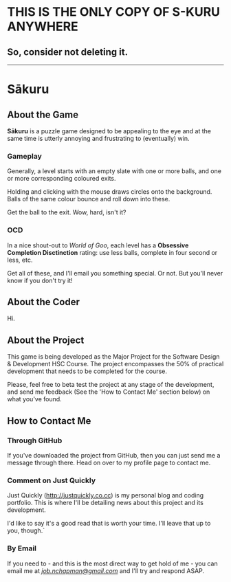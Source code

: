 # THIS IS THE ONLY COPY OF S-KURU ANYWHERE

## So, consider not deleting it.

---

﻿Sākuru
======

About the Game
--------------

**Sākuru** is a puzzle game designed to be appealing to the eye and at the same time is utterly annoying and frustrating to (eventually) win.

### Gameplay ###

Generally, a level starts with an empty slate with one or more balls, and one or more corresponding coloured exits.

Holding and clicking with the mouse draws circles onto the background. Balls of the same colour bounce and roll down into these.

Get the ball to the exit. Wow, hard, isn't it?

### OCD ###

In a nice shout-out to *World of Goo*, each level has a **Obsessive Completion Disctinction** rating: use less balls, complete in four second or less, etc.

Get all of these, and I'll email you something special. Or not. But you'll never know if you don't try it!

About the Coder
---------------

Hi.

About the Project
-----------------

This game is being developed as the Major Project for the Software Design & Development HSC Course. The project encompasses the 50% of practical development that needs to be completed for the course.

Please, feel free to beta test the project at any stage of the development, and send me feedback (See the 'How to Contact Me' section below) on what you've found.

How to Contact Me
-----------------

### Through GitHub ###
If you've downloaded the project from GitHub, then you can just send me a message through there. Head on over to my profile page to contact me.

### Comment on Just Quickly ###
Just Quickly (http://justquickly.co.cc) is my personal blog and coding portfolio. This is where I'll be detailing news about this project and its development.

I'd like to say it's a good read that is worth your time. I'll leave that up to you, though.`

### By Email ###
If you need to - and this is the most direct way to get hold of me - you can email me at *job.nchapman@gmail.com* and I'll try and respond ASAP.
